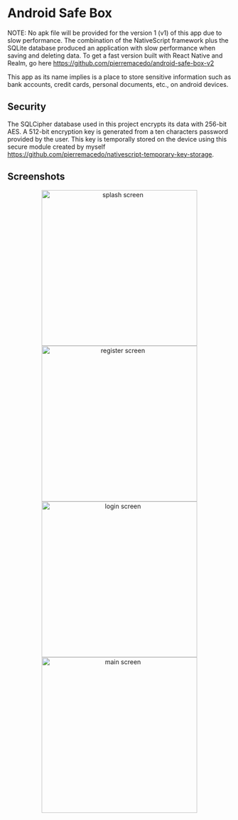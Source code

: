 # Android Safe Box
NOTE: No apk file will be provided for the version 1 (v1) of this app due to slow performance. The combination of the NativeScript framework plus the SQLite database produced an application with slow performance when saving and deleting data. To get a fast version built with React Native and Realm, go here https://github.com/pierremacedo/android-safe-box-v2

This app as its name implies is a place to store sensitive information such as bank accounts, credit cards, personal documents, etc., on android devices. 
## Security
The SQLCipher database used in this project encrypts its data with 256-bit AES. A 512-bit encryption key is generated from a ten characters password provided by the user. This key is temporally stored on the device using this secure module created by myself https://github.com/pierremacedo/nativescript-temporary-key-storage.

## Screenshots
<p align="center">
<img src="https://raw.githubusercontent.com/pierremacedo/android-safe-box-v1/master/screenshots/splashscreen.png" height="350" title="splash screen">
<img src="https://raw.githubusercontent.com/pierremacedo/android-safe-box-v1/master/screenshots/registerscreen.png" height="350" title="register screen">
<img src="https://raw.githubusercontent.com/pierremacedo/android-safe-box-v1/master/screenshots/loginscreen.png" height="350" title="login screen">  
<img src="https://raw.githubusercontent.com/pierremacedo/android-safe-box-v1/master/screenshots/mainscreen.png" height="350" title="main screen">  
</p>
